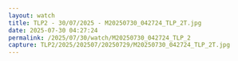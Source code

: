 ```yaml
---
layout: watch
title: TLP2 - 30/07/2025 - M20250730_042724_TLP_2T.jpg
date: 2025-07-30 04:27:24
permalink: /2025/07/30/watch/M20250730_042724_TLP_2
capture: TLP2/2025/202507/20250729/M20250730_042724_TLP_2T.jpg
---
```

